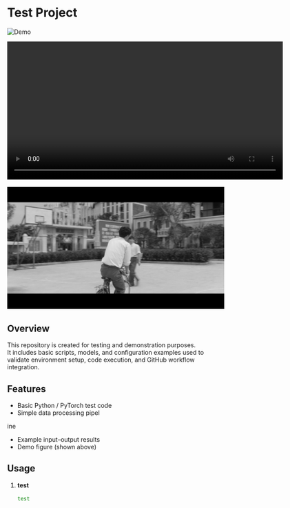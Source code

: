 # Test Project

![Demo](https://github.com/user-attachments/assets/8b5b3336-606a-4723-8611-831db81960f9)

<video controls src="https://github.com/user-attachments/assets/8b5b3336-606a-4723-8611-831db81960f9" width="640"></video>

[![Watch the demo](./testimage/000000.jpg)](https://github.com/Doris1876/test/releases/download/v1.0/demo.mp4)


## Overview
This repository is created for testing and demonstration purposes.  
It includes basic scripts, models, and configuration examples used to validate environment setup, code execution, and GitHub workflow integration.

## Features
- Basic Python / PyTorch test code
- Simple data processing pipel


ine
- Example input–output results
- Demo figure (shown above)

## Usage

1. **test**
   ```bash
   test
